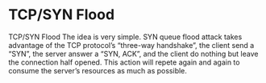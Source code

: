 # TCP/SYN Flood
TCP/SYN Flood
The idea is very simple. SYN queue flood attack takes advantage of the TCP protocol’s “three-way handshake”, the client send a “SYN”, the server answer a “SYN, ACK”, and the client do nothing but leave the connection half opened. This action will repete again and again to consume the server’s resources as much as possible.
